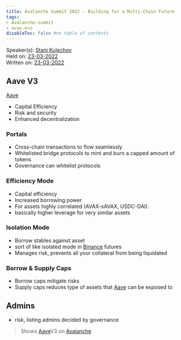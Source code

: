 ```yaml
---
title: Avalanche Summit 2022 - Building for a Multi-Chain Future
tags:
- Avalanche-summit
- avax-eco
disableToc: false #no table of contents
---
```


Speaker(s): [Stani Kulechov](notes/Stani%20Kulechov.md)    
Held on: [23-03-2022](notes/23-03-2022.md)   
Written on: [23-03-2022](notes/23-03-2022.md)   


## Aave V3
[Aave](notes/Aave.md) 
- Capital Efficiency
- Risk and security
- Enhanced decentralization

### Portals
- Cross-chain transactions to flow seamlessly
- Whitelisted bridge protocols to mint and burn a capped amount of tokens
- Governance can whitelist protocols 
### Efficiency Mode
- Capital efficiency
- Increased borrowing power
- For assets highly correlated (AVAX-sAVAX, USDC-DAI). 
- basically higher leverage for very similar assets

### Isolation Mode
- Borrow stables against asset
- sort of like isolated mode in [Binance](notes/Binance.md) futures 
- Manages risk, prevents all your collateral from being liquidated

### Borrow & Supply Caps
- Borrow caps mitigate risks
- Supply caps reduces type of assets that [Aave](notes/Aave.md) can be exposed to

## Admins
- risk, listing admins decided by governance 

> Shows [Aave](notes/Aave.md)V3 on [Avalanche](notes/Avalanche.md)